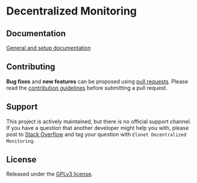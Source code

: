 <h1>Decentralized Monitoring</h1>
<h2>Documentation</h2>
<a href="https://elonet.fr/tech/doku.php?id=installation_web_server" target="_blank">General and setup documentation</a>
<h2>Contributing</h2>
<p><strong>Bug fixes</strong> and <strong>new features</strong> can be proposed using <a href="https://github.com/Elonet/Decentralized-Monitoring/pulls" target="_blank">pull requests</a>.
   Please read the <a href="https://github.com/Elonet/Decentralized-Monitoring/blob/master/CONTRIBUTING.md" target="_blank">contribution guidelines</a> before submitting a pull request.
</p>
<h2>Support</h2>
<p>This project is actively maintained, but there is no official support channel.<br>
   If you have a question that another developer might help you with, please post to <a href="http://stackoverflow.com/questions/tagged/Elonet+Decentralized+Monitoring" target="_blank">Stack Overflow</a> and tag your question with <code>Elonet Decentralized Monitoring</code>.
</p>
<h2>License</h2>
<p>Released under the <a href="http://www.gnu.org/licenses/gpl-3.0.en.html" target="_blank">GPLv3 license</a>.</p>
